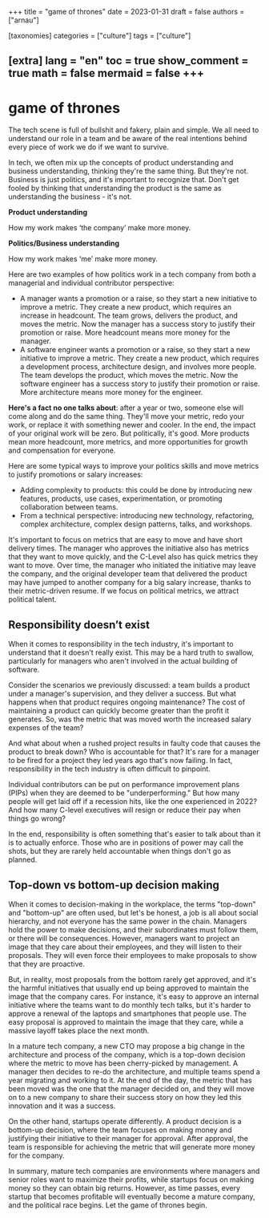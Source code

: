 +++
title = "game of thrones"
date = 2023-01-31
draft = false
authors = ["arnau"]

[taxonomies]
categories = ["culture"]
tags = ["culture"]

[extra]
lang = "en"
toc = true
show_comment = true
math = false
mermaid = false
+++
---

# game of thrones

The tech scene is full of bullshit and fakery, plain and simple. We all need to understand our role in a team and be aware of the real intentions behind every piece of work we do if we want to survive.

In tech, we often mix up the concepts of product understanding and business understanding, thinking they're the same thing. But they're not. Business is just politics, and it's important to recognize that. Don't get fooled by thinking that understanding the product is the same as understanding the business - it's not.

**Product understanding**

How my work makes ‘the company’ make more money.

**Politics/Business understanding**

How my work makes ‘me’ make more money.

Here are two examples of how politics work in a tech company from both a managerial and individual contributor perspective:

- A manager wants a promotion or a raise, so they start a new initiative to improve a metric. They create a new product, which requires an increase in headcount. The team grows, delivers the product, and moves the metric. Now the manager has a success story to justify their promotion or raise. More headcount means more money for the manager.
- A software engineer wants a promotion or a raise, so they start a new initiative to improve a metric. They create a new product, which requires a development process, architecture design, and involves more people. The team develops the product, which moves the metric. Now the software engineer has a success story to justify their promotion or raise. More architecture means more money for the engineer.

**Here's a fact no one talks about**: after a year or two, someone else will come along and do the same thing. They'll move your metric, redo your work, or replace it with something newer and cooler. In the end, the impact of your original work will be zero. But politically, it's good. More products mean more headcount, more metrics, and more opportunities for growth and compensation for everyone.

Here are some typical ways to improve your politics skills and move metrics to justify promotions or salary increases:

- Adding complexity to products: this could be done by introducing new features, products, use cases, experimentation, or promoting collaboration between teams.
- From a technical perspective: introducing new technology, refactoring, complex architecture, complex design patterns, talks, and workshops.

It's important to focus on metrics that are easy to move and have short delivery times. The manager who approves the initiative also has metrics that they want to move quickly, and the C-Level also has quick metrics they want to move. Over time, the manager who initiated the initiative may leave the company, and the original developer team that delivered the product may have jumped to another company for a big salary increase, thanks to their metric-driven resume. If we focus on political metrics, we attract political talent.

## Responsibility doesn’t exist

When it comes to responsibility in the tech industry, it's important to understand that it doesn't really exist. This may be a hard truth to swallow, particularly for managers who aren't involved in the actual building of software.

Consider the scenarios we previously discussed: a team builds a product under a manager's supervision, and they deliver a success. But what happens when that product requires ongoing maintenance? The cost of maintaining a product can quickly become greater than the profit it generates. So, was the metric that was moved worth the increased salary expenses of the team?

And what about when a rushed project results in faulty code that causes the product to break down? Who is accountable for that? It's rare for a manager to be fired for a project they led years ago that's now failing. In fact, responsibility in the tech industry is often difficult to pinpoint.

Individual contributors can be put on performance improvement plans (PIPs) when they are deemed to be "underperforming." But how many people will get laid off if a recession hits, like the one experienced in 2022? And how many C-level executives will resign or reduce their pay when things go wrong?

In the end, responsibility is often something that's easier to talk about than it is to actually enforce. Those who are in positions of power may call the shots, but they are rarely held accountable when things don't go as planned.

## Top-down vs bottom-up decision making

When it comes to decision-making in the workplace, the terms "top-down" and "bottom-up" are often used, but let's be honest, a job is all about social hierarchy, and not everyone has the same power in the chain. Managers hold the power to make decisions, and their subordinates must follow them, or there will be consequences. However, managers want to project an image that they care about their employees, and they will listen to their proposals. They will even force their employees to make proposals to show that they are proactive.

But, in reality, most proposals from the bottom rarely get approved, and it's the harmful initiatives that usually end up being approved to maintain the image that the company cares. For instance, it's easy to approve an internal initiative where the teams want to do monthly tech talks, but it's harder to approve a renewal of the laptops and smartphones that people use. The easy proposal is approved to maintain the image that they care, while a massive layoff takes place the next month.

In a mature tech company, a new CTO may propose a big change in the architecture and process of the company, which is a top-down decision where the metric to move has been cherry-picked by management. A manager then decides to re-do the architecture, and multiple teams spend a year migrating and working to it. At the end of the day, the metric that has been moved was the one that the manager decided on, and they will move on to a new company to share their success story on how they led this innovation and it was a success.

On the other hand, startups operate differently. A product decision is a bottom-up decision, where the team focuses on making money and justifying their initiative to their manager for approval. After approval, the team is responsible for achieving the metric that will generate more money for the company.

In summary, mature tech companies are environments where managers and senior roles want to maximize their profits, while startups focus on making money so they can obtain big returns. However, as time passes, every startup that becomes profitable will eventually become a mature company, and the political race begins. Let the game of thrones begin.